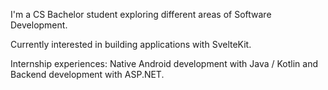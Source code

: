I'm a CS Bachelor student exploring different areas of Software Development.

Currently interested in building applications with SvelteKit.

Internship experiences: Native Android development with Java / Kotlin and Backend development with ASP.NET.

